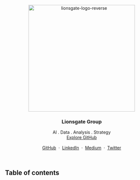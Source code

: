<p align="center">
  <a href="/">
    <img src="https://user-images.githubusercontent.com/1711854/192651057-cd8253bf-d342-48ac-bfa9-d7ef94dee2a4.png" width=350 alt="lionsgate-logo-reverse">
  </a>
  <h3 align="center">Lionsgate Group</h3>
  <p align="center">
    AI . Data . Analysis . Strategy
  <br>
    <a href="https://github.com/lionsgategrp">Explore GitHub</a>
  <br/>
  <br/>
    <a href="https://github.com/lionsgategrp" alt="GitHub lionsgategrp (Lionsgate Group)">GitHub</a>
    &nbsp;&middot;&nbsp;
    <a href="https://www.linkedin.com/" alt="Lionsgate Group . LinkedIn">LinkedIn</a>
    &nbsp;&middot;&nbsp;
    <a href="https://medium.com/@guylepage3" alt="Lionsgate Group . Medium">Medium</a>
    &nbsp;&middot;&nbsp;
    <a href="https://twitter.com/lionsgategrp" alt="Lionsgate Group . Twitter">Twitter</a>
  </p>
</p>

<br/>

## Table of contents
